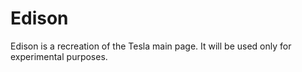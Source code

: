 # Edison
Edison is a recreation of the Tesla main page. It will be used only for experimental purposes.
